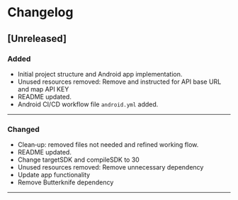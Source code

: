 # Changelog

## [Unreleased]

### Added
 - Initial project structure and Android app implementation.
 - Unused resources removed: Remove and instructed for API base URL and map API KEY
 - README updated.
 - Android CI/CD workflow file `android.yml` added.
---
### Changed
- Clean‑up: removed files not needed and refined working flow.
- README updated.
- Change targetSDK and compileSDK to 30
- Unused resources removed: Remove unnecessary dependency
- Update app functionality
- Remove Butterknife dependency


---

